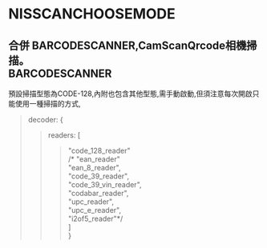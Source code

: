 NISSCANCHOOSEMODE
=================================================================================
合併 BARCODESCANNER,CamScanQrcode相機掃描。<br>
BARCODESCANNER
---------------------------------------------------------------------------------
預設掃描型態為CODE-128,內附也包含其他型態,需手動啟動,但須注意每次開啟只能使用一種掃描的方式,<br>
 >decoder: {<br>
>>readers: [<br>
>>>"code_128_reader"<br>
>>>/* "ean_reader"<br>
>>>"ean_8_reader",<br>
>>>"code_39_reader",<br>
>>>"code_39_vin_reader",<br>
>>>"codabar_reader",<br>
>>>"upc_reader",<br>
>>>"upc_e_reader",<br>
>>>"i2of5_reader"*/<br>
>>>]<br>
>>}<br>
